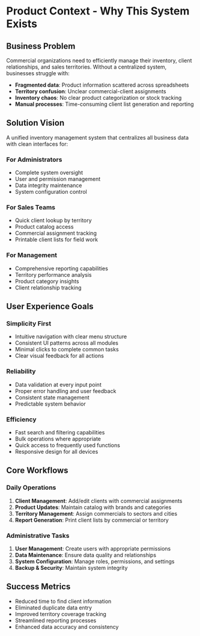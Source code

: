 # Product Context - Why This System Exists

## Business Problem
Commercial organizations need to efficiently manage their inventory, client relationships, and sales territories. Without a centralized system, businesses struggle with:

- **Fragmented data**: Product information scattered across spreadsheets
- **Territory confusion**: Unclear commercial-client assignments
- **Inventory chaos**: No clear product categorization or stock tracking
- **Manual processes**: Time-consuming client list generation and reporting

## Solution Vision
A unified inventory management system that centralizes all business data with clean interfaces for:

### For Administrators
- Complete system oversight
- User and permission management
- Data integrity maintenance
- System configuration control

### For Sales Teams
- Quick client lookup by territory
- Product catalog access
- Commercial assignment tracking
- Printable client lists for field work

### For Management
- Comprehensive reporting capabilities
- Territory performance analysis
- Product category insights
- Client relationship tracking

## User Experience Goals

### Simplicity First
- Intuitive navigation with clear menu structure
- Consistent UI patterns across all modules
- Minimal clicks to complete common tasks
- Clear visual feedback for all actions

### Reliability
- Data validation at every input point
- Proper error handling and user feedback
- Consistent state management
- Predictable system behavior

### Efficiency
- Fast search and filtering capabilities
- Bulk operations where appropriate
- Quick access to frequently used functions
- Responsive design for all devices

## Core Workflows

### Daily Operations
1. **Client Management**: Add/edit clients with commercial assignments
2. **Product Updates**: Maintain catalog with brands and categories
3. **Territory Management**: Assign commercials to sectors and cities
4. **Report Generation**: Print client lists by commercial or territory

### Administrative Tasks
1. **User Management**: Create users with appropriate permissions
2. **Data Maintenance**: Ensure data quality and relationships
3. **System Configuration**: Manage roles, permissions, and settings
4. **Backup & Security**: Maintain system integrity

## Success Metrics
- Reduced time to find client information
- Eliminated duplicate data entry
- Improved territory coverage tracking
- Streamlined reporting processes
- Enhanced data accuracy and consistency 
